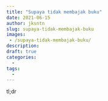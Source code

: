 ```yaml
---
title: "Supaya tidak membajak buku"
date: 2021-06-15
author: jksntn
slug: supaya-tidak-membajak-buku
images: 
 - /supaya-tidak-membajak-buku/
description:
draft: true
categories:
  -
tags:
  -
---
```

tl;dr

<!--more-->
